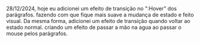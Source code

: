 28/12/2024, hoje eu adicionei um efeito de transição no ":Hover" dos parágrafos. fazendo com que fique mais suave a mudança de estado e feito visual. Da mesma forma, adicionei um efeito de transição quando voltar ao estado normal. criando um efeito de passar a mão na agua ao passar o mouse pelos parágrafos.
